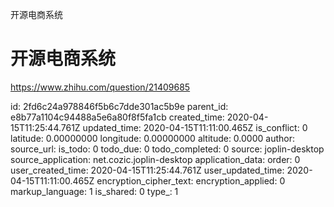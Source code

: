 开源电商系统

# 开源电商系统

https://www.zhihu.com/question/21409685

id: 2fd6c24a978846f5b6c7dde301ac5b9e
parent_id: e8b77a1104c94488a5e6a80f8f5fa1cb
created_time: 2020-04-15T11:25:44.761Z
updated_time: 2020-04-15T11:11:00.465Z
is_conflict: 0
latitude: 0.00000000
longitude: 0.00000000
altitude: 0.0000
author: 
source_url: 
is_todo: 0
todo_due: 0
todo_completed: 0
source: joplin-desktop
source_application: net.cozic.joplin-desktop
application_data: 
order: 0
user_created_time: 2020-04-15T11:25:44.761Z
user_updated_time: 2020-04-15T11:11:00.465Z
encryption_cipher_text: 
encryption_applied: 0
markup_language: 1
is_shared: 0
type_: 1